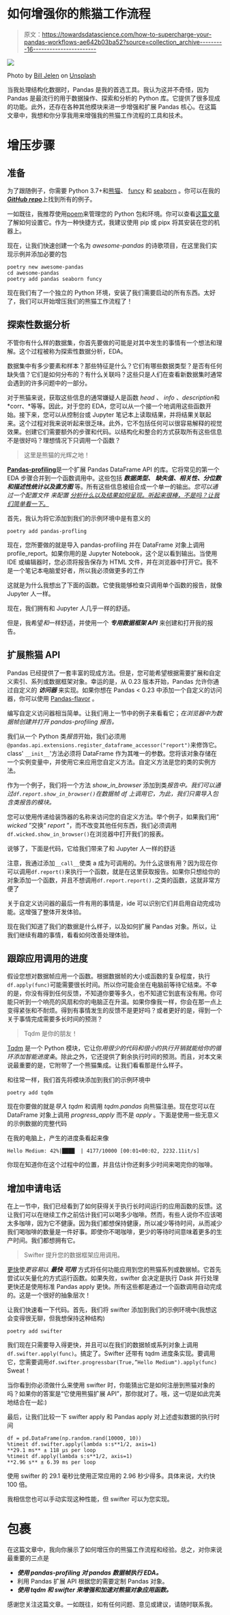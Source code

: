 # 如何增强你的熊猫工作流程

> 原文：<https://towardsdatascience.com/how-to-supercharge-your-pandas-workflows-ae642b03ba52?source=collection_archive---------16----------------------->

![](img/571fd1577abb0abef8387843b72e0e90.png)

Photo by [Bill Jelen](https://unsplash.com/@billjelen?utm_source=medium&utm_medium=referral) on [Unsplash](https://unsplash.com?utm_source=medium&utm_medium=referral)

当我处理结构化数据时，Pandas 是我的首选工具。我认为这并不奇怪，因为 Pandas 是最流行的用于数据操作、探索和分析的 Python 库。它提供了很多现成的功能。此外，还存在各种其他模块来进一步增强和扩展 Pandas 核心。在这篇文章中，我想和你分享我用来增强我的熊猫工作流程的工具和技术。

# 增压步骤

## 准备

为了跟随例子，你需要 Python 3.7+和[熊猫](https://pandas.pydata.org/)、 [funcy](https://funcy.readthedocs.io/) 和 [seaborn](https://seaborn.pydata.org/) 。你可以在我的[***GitHub repo***](https://github.com/Shawe82/awesome-pandas)上找到所有的例子。

一如既往，我推荐使用[poem](https://poetry.eustace.io/)来管理您的 Python 包和环境。你可以查看[这篇文章](/how-to-setup-an-awesome-python-environment-for-data-science-or-anything-else-35d358cc95d5)了解如何设置它。作为一种快捷方式，我建议使用 pip 或 pipx 将其安装在您的机器上。

现在，让我们快速创建一个名为 *awesome-pandas* 的诗歌项目，在这里我们实现示例并添加必要的包

```
poetry new awesome-pandas
cd awesome-pandas
poetry add pandas seaborn funcy
```

现在我们有了一个独立的 Python 环境，安装了我们需要启动的所有东西。太好了，我们可以开始增压我们的熊猫工作流程了！

## 探索性数据分析

不管你有什么样的数据集，你首先要做的可能是对其中发生的事情有一个想法和理解。这个过程被称为探索性数据分析，EDA。

数据集中有多少要素和样本？那些特征是什么？它们有哪些数据类型？是否有任何缺失值？它们是如何分布的？有什么关联吗？这些只是人们在查看新数据集时通常会遇到的许多问题中的一部分。

对于熊猫来说，获取这些信息的通常嫌疑人是函数 *head* 、 *info* 、*description*和 *corr、*等等。因此，对于您的 EDA，您可以从一个接一个地调用这些函数开始。接下来，您可以从控制台或 Jupyter 笔记本上读取结果，并将结果关联起来。这个过程对我来说听起来很乏味。此外，它不包括任何可以很容易解释的视觉效果。创建它们需要额外的步骤和代码。以结构化和整合的方式获取所有这些信息不是很好吗？理想情况下只调用一个函数？

> 这里是熊猫的光辉之地！

[**Pandas-profiling**](https://pandas-profiling.github.io/pandas-profiling/docs/)是一个扩展 Pandas DataFrame API 的库。它将常见的第一个 EDA 步骤合并到一个函数调用中。这些包括 ***数据类型、*** ***缺失值、相关性、分位数和描述性统计以及直方图*** 等。所有这些信息被组合成一个单一的输出。*您可以通过一个配置文件* *来配置* [*分析什么以及结果如何呈现。听起来很棒，不是吗？让我们简单看一下。*](https://github.com/pandas-profiling/pandas-profiling/blob/master/pandas_profiling/config_default.yaml)

首先，我认为将它添加到我们的示例环境中是有意义的

```
poetry add pandas-profling
```

现在，您所要做的就是导入 pandas-profiling 并在 DataFrame 对象上调用 profile_report。如果你用的是 Jupyter Notebook，这个足以看到输出。当使用 IDE 或编辑器时，您必须将报告保存为 HTML 文件，并在浏览器中打开它。我不是一个笔记本电脑爱好者，所以我必须做更多的工作

这就是为什么我想出了下面的函数。它使我能够检查只调用单个函数的报告，就像 Jupyter 人一样。

现在，我们拥有和 Jupyter 人几乎一样的舒适。

但是，我希望*和*一样舒适，并使用一个 ***专用数据框架 API*** 来创建和打开我的报告。

## 扩展熊猫 API

Pandas 已经提供了一套丰富的现成方法。但是，您可能希望根据需要扩展和自定义索引、系列或数据框架对象。幸运的是，从 0.23 版本开始，Pandas 允许你通过自定义的 ***访问器*** 来实现。如果你想在 Pandas < 0.23 中添加一个自定义的访问器，你可以使用 [Pandas-flavor](https://zsailer.github.io/software/pandas-flavor/) 。

编写自定义访问器相当简单。让我们用上一节中的例子来看看它；*在浏览器中为数据帧创建并打开 pandas-profiling 报告。*

我们从一个 Python 类*报告*开始，我们必须用`@pandas.api.extensions.register_dataframe_accessor("report")`来修饰它。class' `__init__`'方法必须将 DataFrame 作为其唯一的参数。您将该对象存储在一个实例变量中，并使用它来应用您自定义方法。自定义方法是您的类的实例方法。

作为一个例子，我们将一个方法 *show_in_browser* 添加到类*报告中。我们可以通过`df.report.show_in_browser()`在数据帧 *df* 上调用它，为此，我们只需导入包含类报告的模块。*

您可以使用传递给装饰器的名称来访问您的自定义方法。举个例子，如果我们用“ *wicked* ”交换“ *report* ”，而不改变其他任何东西，我们必须调用`df.wicked.show_in_browser()`在浏览器中打开我们的报表。

说够了，下面是代码，它给我们带来了和 Jupyter 人一样的舒适

注意，我通过添加`__call__`使类 a 成为可调用的。为什么这很有用？因为现在你可以调用`df.report()`来执行一个函数，就是在这里获取报告。如果你只想给你的对象添加一个函数，并且不想调用`df.report.report().`之类的函数，这就非常方便了

关于自定义访问器的最后一件有用的事情是，ide 可以识别它们并启用自动完成功能。这增强了整体开发体验。

现在我们知道了我们的数据是什么样子，以及如何扩展 Pandas 对象。所以，让我们继续有趣的事情，看看如何改善处理体验。

## 跟踪应用调用的进度

假设您想对数据帧应用一个函数。根据数据帧的大小或函数的复杂程度，执行`df.apply(func)`可能需要很长时间。所以你可能会坐在电脑前等待它结束。不幸的是，你没有得到任何反馈，不知道你要等多久，也不知道它到底有没有用。你可能只听到一个响亮的风扇和你的电脑正在升温。如果你像我一样，你会在那一点上变得紧张和不耐烦。得到有事情发生的反馈不是更好吗？或者更好的是，得到一个关于事情完成需要多长时间的预测？

> Tqdm 是你的朋友！

[Tqdm](https://tqdm.github.io/) 是一个 Python 模块，它让你*用很少的代码和很小的执行开销就能给你的循环添加智能进度条*。除此之外，它还提供了剩余执行时间的预测。而且，对本文来说最重要的是，它附带了一个熊猫集成。让我们看看那是什么样子。

和往常一样，我们首先将模块添加到我们的示例环境中

```
poetry add tqdm
```

现在你要做的就是*导入 tqdm* 和调用 *tqdm.pandas* 向熊猫注册。现在您可以在 DataFrame 对象上调用 *progress_apply* 而不是 *apply* 。下面是使用一些无意义的示例数据的完整代码

在我的电脑上，产生的进度条看起来像

```
Hello Medium: 42%|████▏ | 4177/10000 [00:01<00:02, 2232.11it/s]
```

你现在知道你在这个过程中的位置，并且估计你还剩多少时间来喝完你的咖啡。

## 增加申请电话

在上一节中，我们已经看到了如何获得关于执行长时间运行的应用函数的反馈。这让我们可以在继续工作之前估计我们可以喝多少咖啡。然而，有些人说你不应该喝太多咖啡，因为它不健康。因为我们都想保持健康，所以减少等待时间，从而减少我们喝咖啡的数量是一件好事。即使你不喝咖啡，更少的等待时间意味着更多的生产时间。我们都想拥有它。

> Swifter 提升您的数据框架应用调用。

[更快](https://github.com/jmcarpenter2/swifter)使*更容易*以 ***最快*** ***可用*** 方式将任何功能应用到您的熊猫系列或数据帧。它首先尝试以矢量化的方式运行函数。如果失败，swifter 会决定是执行 Dask 并行处理更快还是使用标准 Pandas apply 更快。所有这些都是通过一个函数调用自动完成的。这是一个很好的抽象层次！

让我们快速看一下代码。首先，我们将 swifter 添加到我们的示例环境中(我想这会变得很无聊，但我想保持这种结构)

```
poetry add swifter
```

我们现在只需要导入得更快，并且可以在我们的数据帧或系列对象上调用`df.swifter.apply(func)`。搞定了。Swifter 还带有 tqdm 进度条实现。要调用它，您需要调用`df.swifter.progressbar(True,”Hello Medium").apply(func)` Sweat！

当你看到你必须做什么来使用 swifter 时，你能猜出它是如何注册到熊猫对象的吗？如果你的答案是“它使用熊猫扩展 API”，那你就对了。哦，这一切是如此完美地结合在一起:)

最后，让我们比较一下 swifter apply 和 Pandas apply 对上述虚拟数据的执行时间

```
df = pd.DataFrame(np.random.rand(10000, 10))
%timeit df.swifter.apply(lambda s:s**1/2, axis=1)
**29.1 ms** ± 118 µs per loop
%timeit df.apply(lambda s:s**1/2, axis=1)
**2.96 s** ± 6.39 ms per loop
```

使用 swifter 的 29.1 毫秒比使用正常应用的 2.96 秒少得多。具体来说，大约快 100 倍。

我相信您也可以手动实现这种性能，但 swifter 可以为您实现。

# 包裹

在这篇文章中，我向你展示了如何增压你的熊猫工作流程和经验。总之，对你来说最重要的三点是

*   ***使用 pandas-profiling 对 pandas 数据帧执行 EDA。***
*   利用 Pandas 扩展 API 根据您的需要定制 Pandas 对象。
*   ***使用 tqdm 和 swifter 来增强和加速对熊猫对象应用函数。***

感谢您关注这篇文章。一如既往，如有任何问题、意见或建议，请随时联系我。